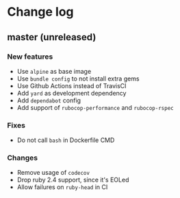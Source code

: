 # Change log

## master (unreleased)

### New features

* Use `alpine` as base image
* Use `bundle config` to not install extra gems
* Use Github Actions instead of TravisCI
* Add `yard` as development dependency
* Add `dependabot` config
* Add support of `rubocop-performance` and `rubocop-rspec`

### Fixes

* Do not call `bash` in Dockerfile CMD

### Changes

* Remove usage of `codecov`
* Drop ruby 2.4 support, since it's EOLed
* Allow failures on `ruby-head` in CI
